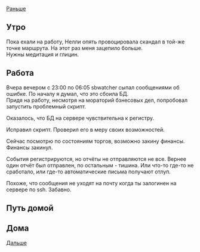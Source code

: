[Раньше](2020.08.11.md)  
## Утро
Пока ехали на работу, Нелли опять провоцировала скандал в той-же точке маршрута. На этот раз меня зацепило больше.  
Нужны медитация и глицин.
## Работа
Вчера вечером с 23:00 по 06:05 sbwatcher сыпал сообщениями об ошибке. По началу я думал, что это сбоила БД.  
Придя на работу, несмотря на мораторий бзнесовых дел, попробовал запустить проблемный скрипт.

Оказалось, что БД на сервере чувствительна к регистру.  

Исправил скрипт. Проверил его в меру своих возможностей.

Сейчас посмотрю по состояниям торгов, возможно закину финансы.  
Финансы закинул.

События регистрируются, но отчёты не отправляются не все. Вернее один отчёт был отправлен, по остальным - тишина. Или что-то где-то не сработало, или где-то автоматические письма получают отлуп.

Похоже, что сообщения не уходят на почту когда ты залогинен на сервере по ssh. Забавно.
## Путь домой
## Дома
[Дальше](2020.08.13.md)